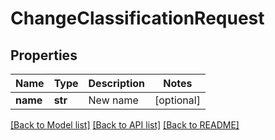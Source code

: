 # ChangeClassificationRequest

## Properties
Name | Type | Description | Notes
------------ | ------------- | ------------- | -------------
**name** | **str** | New name | [optional] 

[[Back to Model list]](../README.md#documentation-for-models) [[Back to API list]](../README.md#documentation-for-api-endpoints) [[Back to README]](../README.md)


